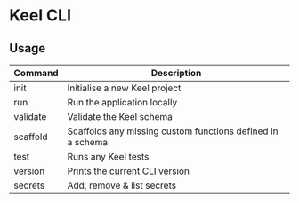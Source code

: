 # Keel CLI

## Usage

| Command    | Description                                                         |
| ---------- | ------------------------------------------------------------------- |
| init       | Initialise a new Keel project                                       |
| run        | Run the application locally                                         |
| validate   | Validate the Keel schema                                            |
| scaffold   | Scaffolds any missing custom functions defined in a schema          |
| test       | Runs any Keel tests                                                 |
| version    | Prints the current CLI version                                      |
| secrets    | Add, remove & list secrets                                          |
